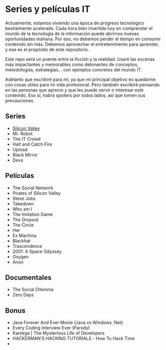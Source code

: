 # Series y películas IT

Actualmente, estamos viviendo una época de progreso tecnológico bestialmente acelerado. Cada hora bien invertida hoy en comprender el mundo de la tecnología de la información puede abrirnos nuevas oportunidades mañana. Por eso, no debemos perder el tiempo en consumir contenido sin más. Debemos aprovechar el entretenimiento para aprender, y ese es el propósito de este repositorio.

Este repo será un puente entre la ficción y la realidad. Usaré las escenas más impactantes y memorables como detonantes de conceptos, metodologías, estrategias... con ejemplos concretos del mundo IT.

Adelanto que escribiré para mí, ya que mi principal objetivo es quedarme con cosas útiles para mi vida profesional. Pero también escribiré pensando en las personas que aprecio y que les puede servir o interesar este contenido. Eso sí, habrá spoilers por todos lados, así que tomen sus precauciones.

## Series

- [Silicon Valley](/Silicon-Valley)
- Mr. Robot
- The IT Crowd
- Halt and Catch Fire
- Upload
- Black Mirror
- Devs

## Películas

- The Social Network
- Pirates of Silicon Valley
- Steve Jobs
- Takedown
- Who am I
- The Imitation Game
- The Dropout
- The Circle
- Her
- Ex Machina
- Blackhat
- Trascendence
- 2001: A Space Odyssey
- Oxygen
- Anon

## Documentales

- The Social Dilemma
- Zero Days

## Bonus

- Java Forever And Ever Movie (Java vs Windows .Net)
- Every Coding Interview Ever (Parody)
- Kantega | The Mysterious Life of Developers
- HACKERMAN'S HACKING TUTORIALS - How To Hack Time
- 